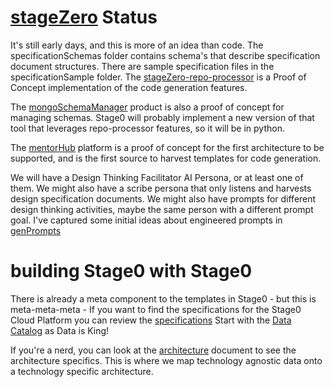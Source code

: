 # [stageZero](https://agile-learning.institute/stagezero) Status

It's still early days, and this is more of an idea than code. The specificationSchemas folder contains schema's that describe specification document structures. There are sample specification files in the specificationSample folder. The [stageZero-repo-processor](https://github.com/agile-learning-institute/stageZero-repo-processor) is a Proof of Concept implementation of the code generation features. 

The [mongoSchemaManager](https://github.com/agile-learning-institute/mongoSchemaManager) product is also a proof of concept for managing schemas. Stage0 will probably implement a new version of that tool that leverages repo-processor features, so it will be in python.

The [mentorHub](https://github.com/agile-learning-institute/mentorHub) platform is a proof of concept for the first architecture to be supported, and is the first source to harvest templates for code generation. 

We will have a Design Thinking Facilitator AI Persona, or at least one of them. We might also have a scribe persona that only listens and harvests design specification documents. We might also have prompts for different design thinking activities, maybe the same person with a different prompt goal. I've captured some initial ideas about engineered prompts in [genPrompts](./genPrompts/)

# building Stage0 with Stage0
There is already a meta component to the templates in Stage0 - but this is meta-meta-meta - If you want to find the specifications for the Stage0 Cloud Platform you can review the [specifications](./specifications/) Start with the [Data Catalog](./stage0/specifications/catalog.yaml) as Data is King!

If you're a nerd, you can look at the [architecture](./stage0/specifications/architecture.yaml) document to see the architecture specifics. This is where we map technology agnostic data onto a technology specific architecture. 

